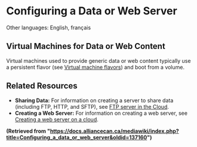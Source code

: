 # Configuring a Data or Web Server

Other languages: English, français

## Virtual Machines for Data or Web Content

Virtual machines used to provide generic data or web content typically use a persistent flavor (see [Virtual machine flavors](virtual_machine_flavors.md)) and boot from a volume.


## Related Resources

* **Sharing Data:** For information on creating a server to share data (including FTP, HTTP, and SFTP), see [FTP server in the Cloud](ftp_server_in_cloud.md).
* **Creating a Web Server:** For information on creating a web server, see [Creating a web server on a cloud](creating_a_web_server_on_a_cloud.md).

**(Retrieved from "https://docs.alliancecan.ca/mediawiki/index.php?title=Configuring_a_data_or_web_server&oldid=137160")**
